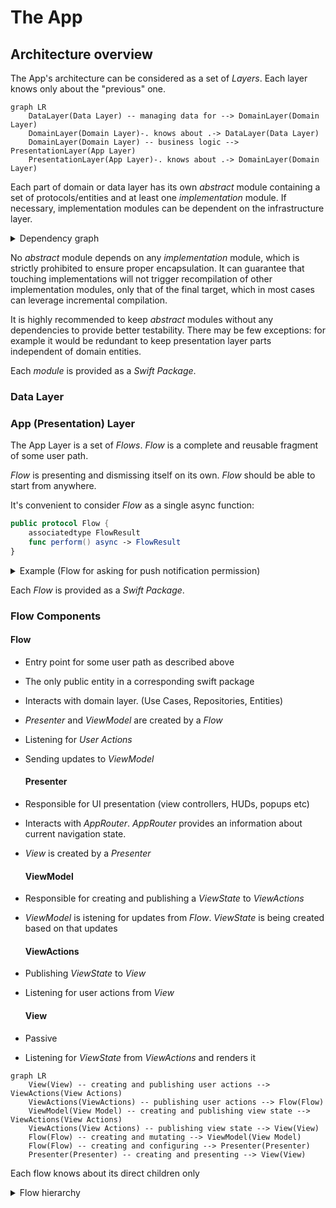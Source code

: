 # The App

## Architecture overview

The App's architecture can be considered as a set of _Layers_. Each layer knows only about the "previous" one. 

```mermaid
graph LR
    DataLayer(Data Layer) -- managing data for --> DomainLayer(Domain Layer)
    DomainLayer(Domain Layer)-. knows about .-> DataLayer(Data Layer)
    DomainLayer(Domain Layer) -- business logic --> PresentationLayer(App Layer)
    PresentationLayer(App Layer)-. knows about .-> DomainLayer(Domain Layer)
```

Each part of domain or data layer has its own *abstract* module containing a set of protocols/entities and at least one *implementation* module. If necessary, implementation modules can be dependent on the infrastructure layer.

<details>
  <summary>Dependency graph</summary>

```mermaid
graph LR
    Infrastructure(Infrastructure Layer) -- utility/analytics/logging --> DataLayer(Data Layer Implementations)
    Infrastructure(Infrastructure Layer) -- utility/analytics/logging --> DomainLayer(Domain Layer Implementations)
    Infrastructure(Infrastructure Layer) -- utility/analytics/logging --> PresentationLayer(App Layer Implementations)
```

</details>

No *abstract* module depends on any *implementation* module, which is strictly prohibited to ensure proper encapsulation. It can guarantee that touching implementations will not trigger recompilation of other implementation modules, only that of the final target, which in most cases can leverage incremental compilation.

It is highly recommended to keep *abstract* modules without any dependencies to provide better testability. There may be few exceptions: for example it would be redundant to keep presentation layer parts independent of domain entities.

Each *module* is provided as a *Swift Package*.

### Data Layer

### App (Presentation) Layer

The App Layer is a set of _Flows_. _Flow_ is a complete and reusable fragment of some user path.

_Flow_ is presenting and dismissing itself on its own. _Flow_ should be able to start from anywhere.

It's convenient to consider _Flow_ as a single async function:

```swift
public protocol Flow {
    associatedtype FlowResult
    func perform() async -> FlowResult
}
```

<details>
  <summary>Example (Flow for asking for push notification permission)</summary>

```swift
actor AskForPushNotificationPermissionFlow: Flow {
    enum Verdict {
        case allowed, denied
    }
    func perform() async -> Verdict {
        let allowed = await UNUserNotificationCenter.current()
            .requestAuthorization(options: [.alert, .sound, .badge])
        return allowed ? .allowed : .denied
    }
}
```

</details>

Each _Flow_ is provided as a _Swift Package_.

### Flow Components

#### Flow

- Entry point for some user path as described above

- The only public entity in a corresponding swift package

- Interacts with domain layer. (Use Cases, Repositories, Entities)

- _Presenter_ and _ViewModel_ are created by a _Flow_

- Listening for _User Actions_

- Sending updates to _ViewModel_
  
  #### Presenter

- Responsible for UI presentation (view controllers, HUDs, popups etc)

- Interacts with _AppRouter_. _AppRouter_ provides an information about current navigation state.

- _View_ is created by a _Presenter_
  
  #### ViewModel

- Responsible for creating and publishing a _ViewState_ to _ViewActions_

- _ViewModel_ is istening for updates from _Flow_. _ViewState_ is being created based on that updates
  
  #### ViewActions

- Publishing _ViewState_ to _View_

- Listening for user actions from _View_
  
  #### View

- Passive

- Listening for _ViewState_ from _ViewActions_ and renders it

```mermaid
graph LR
    View(View) -- creating and publishing user actions --> ViewActions(View Actions)
    ViewActions(ViewActions) -- publishing user actions --> Flow(Flow)
    ViewModel(View Model) -- creating and publishing view state --> ViewActions(View Actions)
    ViewActions(View Actions) -- publishing view state --> View(View)
    Flow(Flow) -- creating and mutating --> ViewModel(View Model)
    Flow(Flow) -- creating and configuring --> Presenter(Presenter)
    Presenter(Presenter) -- creating and presenting --> View(View)
```

Each flow knows about its direct children only

<details>
  <summary>Flow hierarchy</summary>

```mermaid
graph LR
    App(App) -- if has stored session --> AuthenticatedFlow(AuthenticatedFlow)
    AuthenticatedFlow(AuthenticatedFlow) -- as tab --> AccountFlow(AccountFlow)
    AccountFlow(AccountFlow) -- starts --> UpdateAvatarFlow(UpdateAvatarFlow)
    AccountFlow(AccountFlow) -- starts --> QrPreviewFlow(QrPreviewFlow)
    AccountFlow(AccountFlow) -- starts --> UpdatePasswordFlow(UpdatePasswordFlow)
    AccountFlow(AccountFlow) -- starts --> UpdateDisplayNameFlow(UpdateDisplayNameFlow)
    AccountFlow(AccountFlow) -- starts --> UpdateEmailFlow(UpdateEmailFlow)
    AuthenticatedFlow(AuthenticatedFlow) -- as tab --> FriendsFlow(FriendsFlow)
    FriendsFlow(FriendsFlow) -- starts --> UserPreviewFlow(UserPreviewFlow)
    AuthenticatedFlow(AuthenticatedFlow) -- starts --> AddExpenseFlow(AddExpenseFlow)
    AddExpenseFlow(AddExpenseFlow) -- starts --> PickCounterpartyFlow(PickCounterpartyFlow)
    App(App) -- if does not have stored session --> UnauthenticatedFlow(UnauthenticatedFlow)
    UnauthenticatedFlow(UnauthenticatedFlow) -- as tab --> SignInFlow(SignInFlow)
    SignInFlow(SignInFlow) -- starts --> SignUpFlow(SignUpFlow)
```

</details>